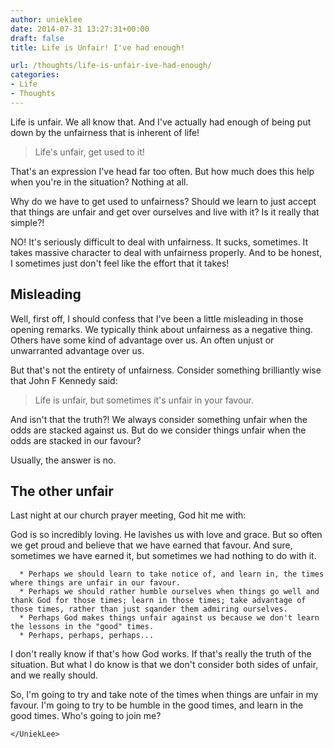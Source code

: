 ```yaml
---
author: unieklee
date: 2014-07-31 13:27:31+00:00
draft: false
title: Life is Unfair! I've had enough!

url: /thoughts/life-is-unfair-ive-had-enough/
categories:
- Life
- Thoughts
---
```


Life is unfair. We all know that. And I've actually had enough of being put down by the unfairness that is inherent of life!


<blockquote>Life's unfair, get used to it!</blockquote>


That's an expression I've head far too often. But how much does this help when you're in the situation? Nothing at all.

Why do we have to get used to unfairness? Should we learn to just accept that things are unfair and get over ourselves and live with it? Is it really that simple?!

NO! It's seriously difficult to deal with unfairness. It sucks, sometimes. It takes massive character to deal with unfairness properly. And to be honest, I sometimes just don't feel like the effort that it takes!


## Misleading


Well, first off, I should confess that I've been a little misleading in those opening remarks. We typically think about unfairness as a negative thing. Others have some kind of advantage over us. An often unjust or unwarranted advantage over us.

But that's not the entirety of unfairness. Consider something brilliantly wise that John F Kennedy said:


<blockquote>Life is unfair, but sometimes it's unfair in your favour.</blockquote>


And isn't that the truth?! We always consider something unfair when the odds are stacked against us. But do we consider things unfair when the odds are stacked in our favour?

Usually, the answer is no.


## The other unfair


Last night at our church prayer meeting, God hit me with:

God is so incredibly loving. He lavishes us with love and grace. But so often we get proud and believe that we have earned that favour. And sure, sometimes we have earned it, but sometimes we had nothing to do with it.



	  * Perhaps we should learn to take notice of, and learn in, the times where things are unfair in our favour.
	  * Perhaps we should rather humble ourselves when things go well and thank God for those times; learn in those times; take advantage of those times, rather than just sqander them admiring ourselves.
	  * Perhaps God makes things unfair against us because we don't learn the lessons in the "good" times.
	  * Perhaps, perhaps, perhaps...

I don't really know if that's how God works. If that's really the truth of the situation. But what I do know is that we don't consider both sides of unfair, and we really should.

So, I'm going to try and take note of the times when things are unfair in my favour. I'm going to try to be humble in the good times, and learn in the good times. Who's going to join me?

`</UniekLee>`
